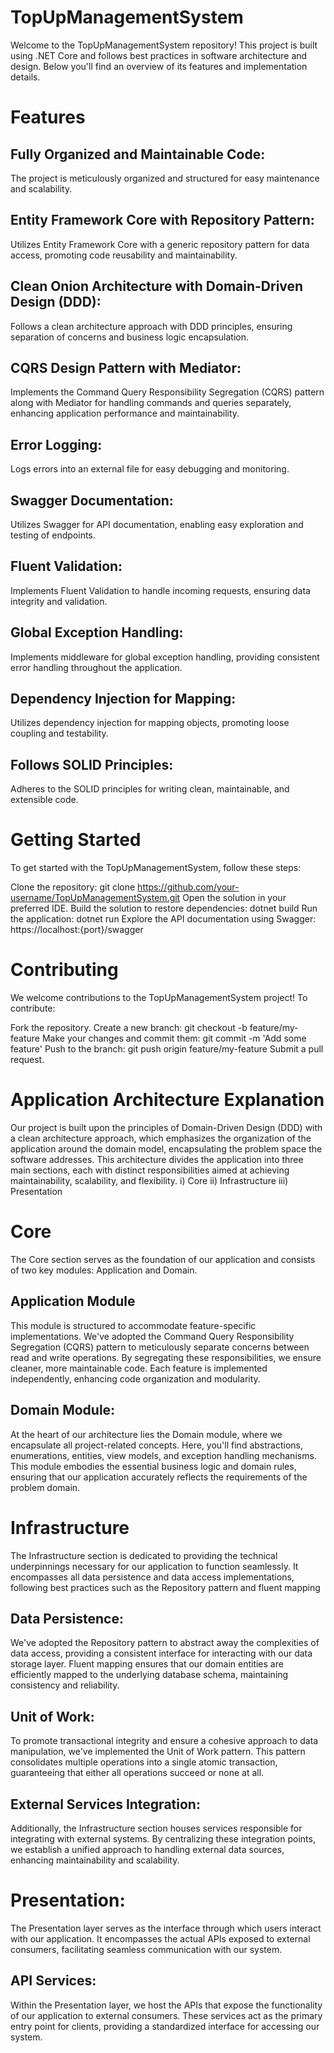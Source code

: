 # TopUpManagementSystem
Welcome to the TopUpManagementSystem repository! This project is built using .NET Core and follows best practices in software architecture and design. Below you'll find an overview of its features and implementation details.

# Features
## Fully Organized and Maintainable Code: 
The project is meticulously organized and structured for easy maintenance and scalability.

## Entity Framework Core with Repository Pattern: 
Utilizes Entity Framework Core with a generic repository pattern for data access, promoting code reusability and maintainability.

## Clean Onion Architecture with Domain-Driven Design (DDD): 
Follows a clean architecture approach with DDD principles, ensuring separation of concerns and business logic encapsulation.

## CQRS Design Pattern with Mediator: 
Implements the Command Query Responsibility Segregation (CQRS) pattern along with Mediator for handling commands and queries separately, enhancing application performance and maintainability.

## Error Logging: 
Logs errors into an external file for easy debugging and monitoring.

## Swagger Documentation: 
Utilizes Swagger for API documentation, enabling easy exploration and testing of endpoints.

## Fluent Validation: 
Implements Fluent Validation to handle incoming requests, ensuring data integrity and validation.

## Global Exception Handling: 
Implements middleware for global exception handling, providing consistent error handling throughout the application.

## Dependency Injection for Mapping: 
Utilizes dependency injection for mapping objects, promoting loose coupling and testability.

## Follows SOLID Principles: 
Adheres to the SOLID principles for writing clean, maintainable, and extensible code.



# Getting Started
To get started with the TopUpManagementSystem, follow these steps:

Clone the repository: git clone https://github.com/your-username/TopUpManagementSystem.git
Open the solution in your preferred IDE.
Build the solution to restore dependencies: dotnet build
Run the application: dotnet run
Explore the API documentation using Swagger: https://localhost:{port}/swagger


# Contributing
We welcome contributions to the TopUpManagementSystem project! To contribute:

Fork the repository.
Create a new branch: git checkout -b feature/my-feature
Make your changes and commit them: git commit -m 'Add some feature'
Push to the branch: git push origin feature/my-feature
Submit a pull request.


# Application Architecture Explanation

Our project is built upon the principles of Domain-Driven Design (DDD) with a clean architecture approach, which emphasizes the organization of the application around the domain model, encapsulating the problem space the software addresses. This architecture divides the application into three main sections, each with distinct responsibilities aimed at achieving maintainability, scalability, and flexibility.
i)   Core 
ii)  Infrastructure
iii) Presentation


# Core
The Core section serves as the foundation of our application and consists of two key modules: Application and Domain.
## Application Module
This module is structured to accommodate feature-specific implementations. We've adopted the Command Query Responsibility Segregation (CQRS) pattern to meticulously separate concerns between read and write operations. By segregating these responsibilities, we ensure cleaner, more maintainable code. Each feature is implemented independently, enhancing code organization and modularity.
## Domain Module: 
 At the heart of our architecture lies the Domain module, where we encapsulate all project-related concepts. Here, you'll find abstractions, enumerations, entities, view models, and exception handling mechanisms. This module embodies the essential business logic and domain rules, ensuring that our application accurately reflects the requirements of the problem domain.


 # Infrastructure
 The Infrastructure section is dedicated to providing the technical underpinnings necessary for our application to function seamlessly. It encompasses all data persistence and data access implementations, following best practices such as the Repository pattern and fluent mapping
## Data Persistence: 
We've adopted the Repository pattern to abstract away the complexities of data access, providing a consistent interface for interacting with our data storage layer. Fluent mapping ensures that our domain entities are efficiently mapped to the underlying database schema, maintaining consistency and reliability.
## Unit of Work: 
To promote transactional integrity and ensure a cohesive approach to data manipulation, we've implemented the Unit of Work pattern. This pattern consolidates multiple operations into a single atomic transaction, guaranteeing that either all operations succeed or none at all.
## External Services Integration: 
Additionally, the Infrastructure section houses services responsible for integrating with external systems. By centralizing these integration points, we establish a unified approach to handling external data sources, enhancing maintainability and scalability.


# Presentation: 
The Presentation layer serves as the interface through which users interact with our application. It encompasses the actual APIs exposed to external consumers, facilitating seamless communication with our system.
## API Services: 
Within the Presentation layer, we host the APIs that expose the functionality of our application to external consumers. These services act as the primary entry point for clients, providing a standardized interface for accessing our system.


 

